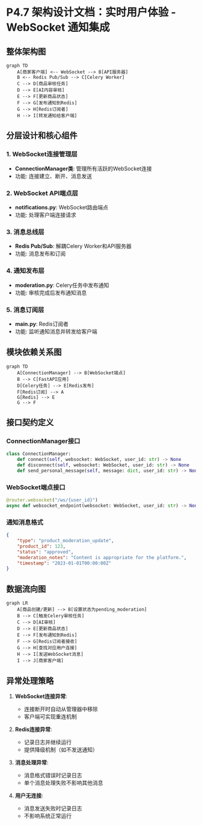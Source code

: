 # P4.7 架构设计文档：实时用户体验 - WebSocket 通知集成

## 整体架构图

```mermaid
graph TD
    A[商家客户端] <-- WebSocket --> B[API服务器]
    B <-- Redis Pub/Sub --> C[Celery Worker]
    C --> D[商品审核任务]
    D --> E[AI内容审核]
    E --> F[更新商品状态]
    F --> G[发布通知到Redis]
    G --> H[Redis订阅者]
    H --> I[转发通知给客户端]
```

## 分层设计和核心组件

### 1. WebSocket连接管理层
- **ConnectionManager类**: 管理所有活跃的WebSocket连接
- 功能: 连接建立、断开、消息发送

### 2. WebSocket API端点层
- **notifications.py**: WebSocket路由端点
- 功能: 处理客户端连接请求

### 3. 消息总线层
- **Redis Pub/Sub**: 解耦Celery Worker和API服务器
- 功能: 消息发布和订阅

### 4. 通知发布层
- **moderation.py**: Celery任务中发布通知
- 功能: 审核完成后发布通知消息

### 5. 消息订阅层
- **main.py**: Redis订阅者
- 功能: 监听通知消息并转发给客户端

## 模块依赖关系图

```mermaid
graph TD
    A[ConnectionManager] --> B[WebSocket端点]
    B --> C[FastAPI应用]
    D[Celery任务] --> E[Redis发布]
    F[Redis订阅] --> A
    G[Redis] --> E
    G --> F
```

## 接口契约定义

### ConnectionManager接口
```python
class ConnectionManager:
    def connect(self, websocket: WebSocket, user_id: str) -> None
    def disconnect(self, websocket: WebSocket, user_id: str) -> None
    def send_personal_message(self, message: dict, user_id: str) -> None
```

### WebSocket端点接口
```python
@router.websocket("/ws/{user_id}")
async def websocket_endpoint(websocket: WebSocket, user_id: str) -> None
```

### 通知消息格式
```json
{
    "type": "product_moderation_update",
    "product_id": 123,
    "status": "approved",
    "moderation_notes": "Content is appropriate for the platform.",
    "timestamp": "2023-01-01T00:00:00Z"
}
```

## 数据流向图

```mermaid
graph LR
    A[商品创建/更新] --> B[设置状态为pending_moderation]
    B --> C[触发Celery审核任务]
    C --> D[AI审核]
    D --> E[更新商品状态]
    E --> F[发布通知到Redis]
    F --> G[Redis订阅者接收]
    G --> H[查找对应用户连接]
    H --> I[发送WebSocket消息]
    I --> J[商家客户端]
```

## 异常处理策略

1. **WebSocket连接异常**: 
   - 连接断开时自动从管理器中移除
   - 客户端可实现重连机制

2. **Redis连接异常**:
   - 记录日志并继续运行
   - 提供降级机制（如不发送通知）

3. **消息处理异常**:
   - 消息格式错误时记录日志
   - 单个消息处理失败不影响其他消息

4. **用户无连接**:
   - 消息发送失败时记录日志
   - 不影响系统正常运行